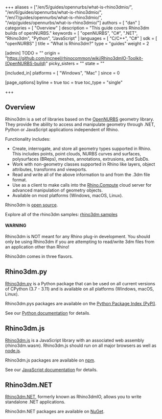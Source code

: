 +++
aliases = ["/en/5/guides/opennurbs/what-is-rhino3dmio/", "/en/6/guides/opennurbs/what-is-rhino3dmio/", "/en/7/guides/opennurbs/what-is-rhino3dmio/", "/wip/guides/opennurbs/what-is-rhino3dmio/"]
authors = [ "dan" ]
categories = [ "Overview" ]
description = "This guide covers Rhino3dm builds of openNURBS."
keywords = [ "openNURBS", "C#", ".NET", "Rhino3dm", "Python", "JavaScript" ]
languages = [ "C/C++", "C#" ]
sdk = [ "openNURBS" ]
title = "What is Rhino3dm?"
type = "guides"
weight = 2

[admin]
TODO = ""
origin = "https://github.com/mcneel/rhinocommon/wiki/Rhino3dmIO-Toolkit-(OpenNURBS-build)"
picky_sisters = ""
state = ""

[included_in]
platforms = [ "Windows", "Mac" ]
since = 0

[page_options]
byline = true
toc = true
toc_type = "single"

+++

## Overview

Rhino3dm is a set of libraries based on the [OpenNURBS](/guides/opennurbs/what-is-opennurbs) geometry library. They provide the ability to access and manipulate geometry through .NET, Python or JavaScript applications independent of Rhino.

Functionality includes:

- Create, interrogate, and store all geometry types supported in Rhino. This includes points, point clouds, NURBS curves and surfaces, polysurfaces (BReps), meshes, annotations, extrusions, and SubDs.
- Work with non-geometry classes supported in Rhino like layers, object attributes, transforms and viewports.
- Read and write all of the above information to and from the .3dm file format.
- Use as a client to make calls into the [Rhino.Compute](/guides/compute/) cloud server for advanced manipulation of geometry objects.
- Available on most platforms (Windows, macOS, Linux).

Rhino3dm is [open source](https://github.com/mcneel/rhino3dm).

Explore all of the rhino3dm samples: [rhino3dm samples](https://github.com/mcneel/rhino-developer-samples/tree/8/rhino3dm)

<div class="bs-callout bs-callout-danger">
  <h4>WARNING</h4>
  <p>Rhino3dm is NOT meant for any Rhino plug-in development. You should only be using Rhino3dm if you are attempting to read/write 3dm files from an application other than Rhino!</p>
</div>

Rhino3dm comes in three flavors.

## Rhino3dm.py

[Rhino3dm.py](https://pypi.org/project/rhino3dm/) is a Python package that can be used on all current versions of CPython (3.7 - 3.11) and is available on all platforms (Windows, macOS, Linux).

Rhino3dm.pys packages are available on the [Python Package Index (PyPI)](https://pypi.org/project/rhino3dm/).

See our [Python documentation](https://github.com/mcneel/rhino3dm/blob/main/docs/python/RHINO3DM.PY.md) for details.

## Rhino3dm.js

[Rhino3dm.js](https://www.npmjs.com/package/rhino3dm) is a JavaScript library with an associated web assembly (rhino3dm.wasm). Rhino3dm.js should run on all major browsers as well as [node.js](https://nodejs.org).

Rhino3dm.js packages are available on [npm](https://www.npmjs.com/package/rhino3dm).

See our [JavaScript documentation](https://github.com/mcneel/rhino3dm/blob/main/docs/javascript/RHINO3DM.JS.md) for details.

## Rhino3dm.NET

[Rhino3dm.NET](https://www.nuget.org/packages/Rhino3dm/), formerly known as Rhino3dmIO, allows you to write standalone .NET applications.

Rhino3dm.NET packages are available on [NuGet](https://www.nuget.org/packages/Rhino3dm/).
